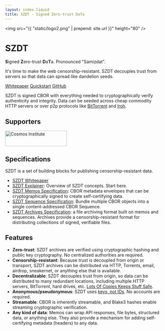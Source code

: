 ```yaml
---
layout: index.liquid
title: SZDT - Signed Zero-trust DaTa
---
```


<img src="{{ "static/logo2.png" | prepend: site.url }}" height="80" />

# SZDT

**S**igned **Z**ero-trust **D**a**T**a. Pronounced "Samizdat".

It's time to make the web censorship-resistant. SZDT decouples trust from servers so that data can spread like dandelion seeds.

<div class="hstack gap">
    <a class="btn primary" href="https://github.com/gordonbrander/szdt/blob/main/WHITEPAPER.md">Whitepaper</a>
    <a class="btn" href="{{ "guides/quickstart/" | prepend: site.url }}">Quickstart</a>
    <a class="btn" href="https://github.com/gordonbrander/szdt">GitHub</a>
</div>

SZDT is signed CBOR with everything needed to cryptographically verify authenticity and integrity. Data can be seeded across cheap commodity HTTP servers or over p2p protocols like [BitTorrent](https://transmissionbt.com/) and [Iroh](https://www.iroh.computer/).

## Supporters

<div class="hstack gap">
    <a rel="external" href="https://cosmos-institute.org/">
        <img class="img"  alt="Cosmos Institute" src="{{ "media/cosmos-institute.svg" | prepend: site.url }}" width="200" height="50" />
    </a>
</div>

## Specifications

SZDT is a set of building blocks for publishing censorship-resistant data.

- [SZDT Whitepaper](https://github.com/gordonbrander/szdt/blob/main/WHITEPAPER.md)
- [SZDT Explainer]({{site.url}}specs/explainer/): Overview of SZDT concepts. Start here.
- [SZDT Memos Specification]({{site.url}}specs/memos/): CBOR metadata envelopes that can be cryptographically signed to create self-certifying data.
- [SZDT Sequence Specification]({{site.url}}specs/sequences/): Bundle multiple CBOR objects into a single content-addressed CBOR Sequence.
- [SZDT Archives Specification]({{site.url}}specs/archives/): a file archiving format built on memos and sequences. Archives provide a censorship-resistant format for distributing collections of signed, verifiable files.

## Features

- **Zero-trust**: SZDT archives are verified using cryptographic hashing and public key cryptography. No centralized authorities are required.
- **Censorship-resistant**: Because trust is decoupled from origin or transport, SZDT archives can be distributed via HTTP, Torrents, email, airdrop, sneakernet, or anything else that is available.
- **Decentralizable**: SZDT decouples trust from origin, so data can be distributed to many redundant locations, including multiple HTTP servers, BitTorrent, hard drives, etc. [Lots Of Copies Keeps Stuff Safe](https://www.lockss.org/).
- **Anonymous/pseudonymous**: SZDT uses [keys, not IDs](https://newsletter.squishy.computer/i/60168330/keys-not-ids-toward-personal-illegibility). No accounts are required.
- **Streamable**: CBOR is inherently streamable, and Blake3 hashes enable streaming cryptographic verification.
- **Any kind of data**: Memos can wrap API responses, file bytes, structured data, or anything else. They also provide a mechanism for adding self-certifying metadata (headers) to any data.

